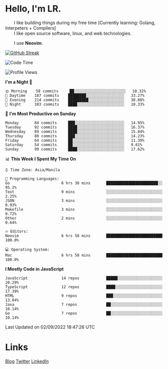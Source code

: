 # Hello, I'm LR. 

  I like building things during my free time [Currently learning: Golang, Interpeters + Compilers]  
  I like open source software, linux, and web technologies.
    
  I use **Neovim**.  
  
[![GitHub Streak](https://github-readme-streak-stats.herokuapp.com?user=laureanray&theme=ayu-light&hide_border=true)](https://git.io/streak-stats)

<!--START_SECTION:waka-->
![Code Time](http://img.shields.io/badge/Code%20Time-130%20hrs%2026%20mins-blue)

![Profile Views](http://img.shields.io/badge/Profile%20Views-37-blue)

**I'm a Night 🦉** 

```text
🌞 Morning    58 commits     ██░░░░░░░░░░░░░░░░░░░░░░░   10.32% 
🌆 Daytime    187 commits    ████████░░░░░░░░░░░░░░░░░   33.27% 
🌃 Evening    214 commits    █████████░░░░░░░░░░░░░░░░   38.08% 
🌙 Night      103 commits    ████░░░░░░░░░░░░░░░░░░░░░   18.33%

```
📅 **I'm Most Productive on Sunday** 

```text
Monday       84 commits     ███░░░░░░░░░░░░░░░░░░░░░░   14.95% 
Tuesday      92 commits     ████░░░░░░░░░░░░░░░░░░░░░   16.37% 
Wednesday    89 commits     ████░░░░░░░░░░░░░░░░░░░░░   15.84% 
Thursday     80 commits     ███░░░░░░░░░░░░░░░░░░░░░░   14.23% 
Friday       64 commits     ██░░░░░░░░░░░░░░░░░░░░░░░   11.39% 
Saturday     54 commits     ██░░░░░░░░░░░░░░░░░░░░░░░   9.61% 
Sunday       99 commits     ████░░░░░░░░░░░░░░░░░░░░░   17.62%

```


📊 **This Week I Spent My Time On** 

```text
⌚︎ Time Zone: Asia/Manila

💬 Programming Languages: 
Go                       6 hrs 38 mins       ███████████████████████░░   95.2% 
Text                     9 mins              ░░░░░░░░░░░░░░░░░░░░░░░░░   2.25% 
JSON                     3 mins              ░░░░░░░░░░░░░░░░░░░░░░░░░   0.93% 
Makefile                 3 mins              ░░░░░░░░░░░░░░░░░░░░░░░░░   0.72% 
Other                    2 mins              ░░░░░░░░░░░░░░░░░░░░░░░░░   0.64%

🔥 Editors: 
Neovim                   6 hrs 58 mins       █████████████████████████   100.0%

💻 Operating System: 
Mac                      6 hrs 58 mins       █████████████████████████   100.0%

```

**I Mostly Code in JavaScript** 

```text
JavaScript               14 repos            █████░░░░░░░░░░░░░░░░░░░░   20.29% 
TypeScript               12 repos            ████░░░░░░░░░░░░░░░░░░░░░   17.39% 
HTML                     9 repos             ███░░░░░░░░░░░░░░░░░░░░░░   13.04% 
Java                     7 repos             ██░░░░░░░░░░░░░░░░░░░░░░░   10.14% 
Go                       7 repos             ██░░░░░░░░░░░░░░░░░░░░░░░   10.14%

```



 Last Updated on 02/09/2022 18:47:26 UTC
<!--END_SECTION:waka-->

# Links
[Blog](https://lr.hashnode.dev)
[Twitter](https://twitter.com/laureanray)
[LinkedIn](https://linkedin.com/in/laureanray)
